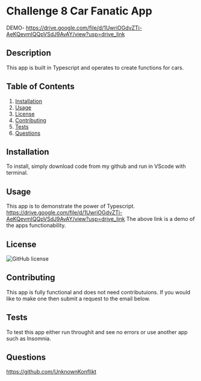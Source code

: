 # Challenge 8 Car Fanatic App

DEMO-
https://drive.google.com/file/d/1UwriOGdvZTi-AeKQevmIQQpVSdJ9AvAY/view?usp=drive_link

## Description

This app is built in Typescript and operates to create functions for cars.

## Table of Contents

1. [Installation](#installation)
2. [Usage](#usage)
3. [License](#license)
4. [Contributing](#contributing)
5. [Tests](#tests)
6. [Questions](#questions)

## Installation

To install, simply download code from my github  and run in VScode with terminal.

## Usage

This app is to demonstrate the power of Typescript.
https://drive.google.com/file/d/1UwriOGdvZTi-AeKQevmIQQpVSdJ9AvAY/view?usp=drive_link
The above link is a demo of the apps functionability.
## License

![GitHub license](https://img.shields.io/badge/license-MIT-blue.svg)

## Contributing

This app is fully functional and does not need  contributuions.  If you would like to make one then submit a request  to the email below.

## Tests

To test this app either run throughit and see no errors or use another app such as Insomnia.

## Questions

<https://github.com/UnknownKonflikt>
